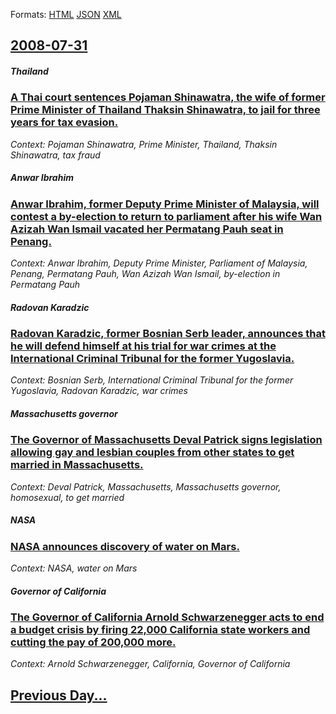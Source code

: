 
Formats: [HTML](2008/07/31/index.html)  [JSON](2008/07/31/index.json)  [XML](2008/07/31/index.xml)  

## [2008-07-31](/news/2008/07/31/index.md)

##### Thailand
### [ A Thai court sentences Pojaman Shinawatra, the wife of former Prime Minister of Thailand Thaksin Shinawatra, to jail for three years for tax evasion. ](/news/2008/07/31/a-thai-court-sentences-pojaman-shinawatra-the-wife-of-former-prime-minister-of-thailand-thaksin-shinawatra-to-jail-for-three-years-for-ta.md)
_Context: Pojaman Shinawatra, Prime Minister, Thailand, Thaksin Shinawatra, tax fraud_

##### Anwar Ibrahim
### [ Anwar Ibrahim, former Deputy Prime Minister of Malaysia, will contest a by-election to return to parliament after his wife Wan Azizah Wan Ismail vacated her Permatang Pauh seat in Penang. ](/news/2008/07/31/anwar-ibrahim-former-deputy-prime-minister-of-malaysia-will-contest-a-by-election-to-return-to-parliament-after-his-wife-wan-azizah-wan-i.md)
_Context: Anwar Ibrahim, Deputy Prime Minister, Parliament of Malaysia, Penang, Permatang Pauh, Wan Azizah Wan Ismail, by-election in Permatang Pauh_

##### Radovan Karadzic
### [ Radovan Karadzic, former Bosnian Serb leader, announces that he will defend himself at his trial for war crimes at the International Criminal Tribunal for the former Yugoslavia. ](/news/2008/07/31/radovan-karada3-4ia-former-bosnian-serb-leader-announces-that-he-will-defend-himself-at-his-trial-for-war-crimes-at-the-international-crim.md)
_Context: Bosnian Serb, International Criminal Tribunal for the former Yugoslavia, Radovan Karadzic, war crimes_

##### Massachusetts governor
### [ The Governor of Massachusetts Deval Patrick signs legislation allowing gay and lesbian couples from other states to get married in Massachusetts. ](/news/2008/07/31/the-governor-of-massachusetts-deval-patrick-signs-legislation-allowing-gay-and-lesbian-couples-from-other-states-to-get-married-in-massachu.md)
_Context: Deval Patrick, Massachusetts, Massachusetts governor, homosexual, to get married_

##### NASA
### [ NASA announces discovery of water on Mars. ](/news/2008/07/31/nasa-announces-discovery-of-water-on-mars.md)
_Context: NASA, water on Mars_

##### Governor of California
### [ The Governor of California Arnold Schwarzenegger acts to end a budget crisis by firing 22,000 California state workers and cutting the pay of 200,000 more. ](/news/2008/07/31/the-governor-of-california-arnold-schwarzenegger-acts-to-end-a-budget-crisis-by-firing-22-000-california-state-workers-and-cutting-the-pay.md)
_Context: Arnold Schwarzenegger, California, Governor of California_

## [Previous Day...](/news/2008/07/30/index.md)

